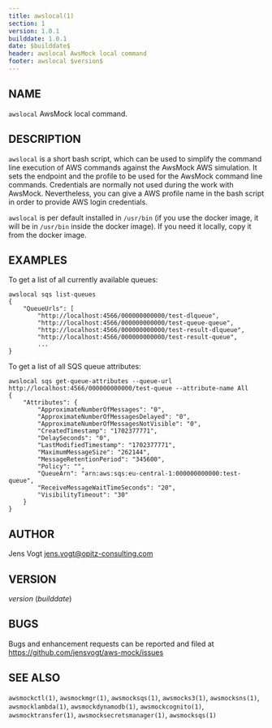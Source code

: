 ```yaml
---
title: awslocal(1)
section: 1
version: 1.0.1
builddate: 1.0.1
date: $builddate$
header: awslocal AwsMock local command
footer: awslocal $version$
---
```


## NAME

```awslocal``` AwsMock local command.

## DESCRIPTION

```awslocal``` is a short bash script, which can be used to simplify the command line execution of AWS commands against
the AwsMock AWS simulation. It sets the endpoint and the profile to be used for the AwsMock command line commands.
Credentials are normally not used during the work with AwsMock. Nevertheless, you can give a AWS profile name in the
bash script in order to provide AWS login credentials.

```awslocal``` is per default installed in ```/usr/bin``` (if you
use the docker image, it will be in ```/usr/bin``` inside the docker image). If you need it locally, copy it from the
docker image.

## EXAMPLES

To get a list of all currently available queues:

```
awslocal sqs list-queues
{
    "QueueUrls": [
        "http://localhost:4566/000000000000/test-dlqueue",
        "http://localhost:4566/000000000000/test-queue-queue",
        "http://localhost:4566/000000000000/test-result-dlqueue",
        "http://localhost:4566/000000000000/test-result-queue",
        ...
}
```

To get a list of all SQS queue attributes:

```
awslocal sqs get-queue-attributes --queue-url http://localhost:4566/000000000000/test-queue --attribute-name All
{
    "Attributes": {
        "ApproximateNumberOfMessages": "0",
        "ApproximateNumberOfMessagesDelayed": "0",
        "ApproximateNumberOfMessagesNotVisible": "0",
        "CreatedTimestamp": "1702377771",
        "DelaySeconds": "0",
        "LastModifiedTimestamp": "1702377771",
        "MaximumMessageSize": "262144",
        "MessageRetentionPeriod": "345600",
        "Policy": "",
        "QueueArn": "arn:aws:sqs:eu-central-1:000000000000:test-queue",
        "ReceiveMessageWaitTimeSeconds": "20",
        "VisibilityTimeout": "30"
    }
}
```

## AUTHOR

Jens Vogt <jens.vogt@opitz-consulting.com>

## VERSION

$version$ ($builddate$)

## BUGS

Bugs and enhancement requests can be reported and filed at https://github.com/jensvogt/aws-mock/issues

## SEE ALSO

```awsmockctl(1)```, ```awsmockmgr(1)```, ```awsmocksqs(1)```, ```awsmocks3(1)```, ```awsmocksns(1)```, ```awsmocklambda(1)```,
```awsmockdynamodb(1)```, ```awsmockcognito(1)```, ```awsmocktransfer(1)```, ```awsmocksecretsmanager(1)```, ```awsmocksqs(1)```